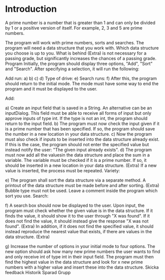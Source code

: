 # Introduction
A prime number is a number that is greater than 1 and can only be divided by 1 or a positive version of itself. For example, 2, 3 and 5 are prime numbers.

The program will work with prime numbers, sorts and searches.
The program will need a data structure that you work with. Which data structure you choose is up to you.
What is behind (Extra) is not necessary for a passing grade, but significantly increases the chances of a passing grade.
Program
Initially, the program should display three options, "Add", "Sort" and "Search". After specifying a selection, it will run the following:

Add run: a) b) c) d)
Type of drive: e)
Search runs: f)
After this, the program should return to the initial mode. The mode must have some way to end the program and it must be displayed to the user.

Add:

a) Create an input field that is saved in a String. An alternative can be an inputDialog. This field must be able to receive all forms of input but only approve inputs of type int. If the type is not an int, the program should return to the input field.
b) The program must now check the input given if it is a prime number that has been specified. If so, the program should save the number in a new location in your data structure.
c) Now the program must also check if inputs to be inserted into the data structure already exist. If this is the case, the program should not enter the specified value but instead notify the user: "The given input already exists".
d) The program must now add all the values ​​in the data structure and place the sum in a variable. The variable must be checked if it is a prime number. If so, it should be inserted in a new location in your data structure. (Extra) If a new value is inserted, the process must be repeated.
Variety:

e) The program shall sort the data structure via a separate method. A printout of the data structure must be made before and after sorting. (Extra) Bubble type must not be used. Leave a comment inside the program which sort you use.
Search:

f) A search box should now be displayed to the user. Upon input, the program must check whether the given value is in the data structure. If it finds the value, it should show it to the user through "X was found". If it does not find the value, it should instead give the response "X was not found". (Extra) In addition, if it does not find the specified value, it should instead reproduce the nearest value that exists, if there are values ​​in the data structure.
(Extra)

g) Increase the number of options in your initial mode to four options. The new option should ask how many new prime numbers the user wants to find and only receive int of type int in their input field. The program must then find the highest value in the data structure and look for x new prime numbers with a higher value and insert these into the data structure.
Skicka feedback
Historik
Sparad
Grupp
